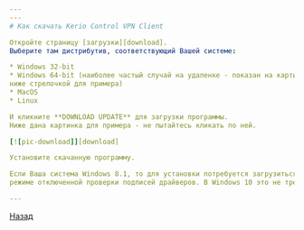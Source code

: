 ```yaml
---
---
# Как скачать Kerio Control VPN Client

Откройте страницу [загрузки][download].
Выберите там дистрибутив, соответствующий Вашей системе:

* Windows 32-bit
* Windows 64-bit (наиболее частый случай на удаленке - показан на картинке
ниже стрелочкой для примера)
* MacOS
* Linux

И кликните **DOWNLOAD UPDATE** для загрузки программы.
Ниже дана картинка для примера - не пытайтесь кликать по ней.

[![pic-download]][download]

Установите скачанную программу.

Если Ваша система Windows 8.1, то для установки потребуется загрузиться в
режиме отключенной проверки подписей драйверов. В Windows 10 это не требуется.

---
```


[Назад][back]

[download]: https://www.gfi.com/products-and-solutions/network-security-solutions/kerio-control/resources/other-downloads/vpn?sc_lang=ru-ru
[back]: /vpn "Основная инструкция"

[pic-download]: /assets/img/download.png "Kerio VPN Client"
